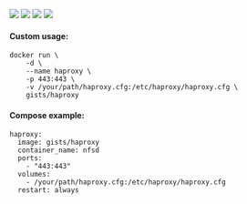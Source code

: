 ![](https://images.microbadger.com/badges/version/gists/haproxy.svg) ![](https://images.microbadger.com/badges/image/gists/haproxy.svg) ![](https://img.shields.io/docker/stars/gists/haproxy.svg) ![](https://img.shields.io/docker/pulls/gists/haproxy.svg)

#### Custom usage:

    docker run \
        -d \
        --name haproxy \
        -p 443:443 \
        -v /your/path/haproxy.cfg:/etc/haproxy/haproxy.cfg \
        gists/haproxy

#### Compose example:

    haproxy:
      image: gists/haproxy
      container_name: nfsd
      ports:
        - "443:443"
      volumes:
        - /your/path/haproxy.cfg:/etc/haproxy/haproxy.cfg
      restart: always
